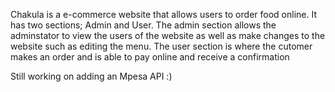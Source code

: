 Chakula is a e-commerce website that allows users to order food online. It has two sections; Admin and User.
The admin section allows the adminstator to view the users of the website as well as make changes to the website such as editing the menu.
The user section is where the cutomer makes an order and is able to pay online and receive a confirmation

Still working on adding an Mpesa API :)
